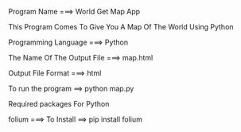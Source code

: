 Program Name ===> World Get Map App

This Program Comes To Give You A Map Of The World Using Python

Programming Language ===> Python

The Name Of The Output File ===> map.html

Output File Format ===> html

To run the program ==> python map.py

Required packages For Python

folium ===> To Install ==> pip install folium

